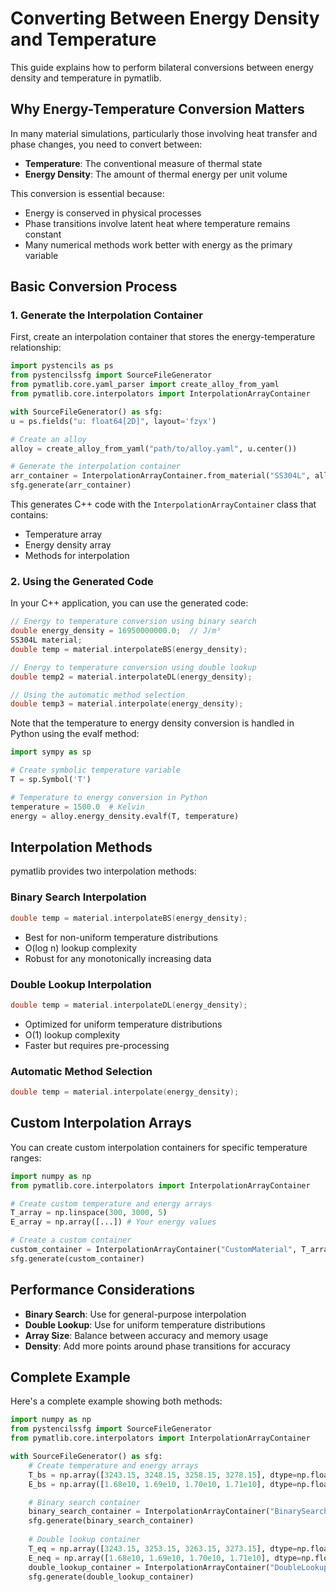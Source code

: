 # Converting Between Energy Density and Temperature

This guide explains how to perform bilateral conversions between energy density and temperature in pymatlib.

## Why Energy-Temperature Conversion Matters

In many material simulations, particularly those involving heat transfer and phase changes, you need to convert between:

- **Temperature**: The conventional measure of thermal state
- **Energy Density**: The amount of thermal energy per unit volume

This conversion is essential because:
- Energy is conserved in physical processes
- Phase transitions involve latent heat where temperature remains constant
- Many numerical methods work better with energy as the primary variable

## Basic Conversion Process

### 1. Generate the Interpolation Container

First, create an interpolation container that stores the energy-temperature relationship:

```python
import pystencils as ps
from pystencilssfg import SourceFileGenerator
from pymatlib.core.yaml_parser import create_alloy_from_yaml
from pymatlib.core.interpolators import InterpolationArrayContainer

with SourceFileGenerator() as sfg:
u = ps.fields("u: float64[2D]", layout='fzyx')

# Create an alloy
alloy = create_alloy_from_yaml("path/to/alloy.yaml", u.center())

# Generate the interpolation container
arr_container = InterpolationArrayContainer.from_material("SS304L", alloy)
sfg.generate(arr_container)
```

This generates C++ code with the `InterpolationArrayContainer` class that contains:
- Temperature array
- Energy density array
- Methods for interpolation

### 2. Using the Generated Code

In your C++ application, you can use the generated code:

```c++
// Energy to temperature conversion using binary search
double energy_density = 16950000000.0;  // J/m³
SS304L material;
double temp = material.interpolateBS(energy_density);

// Energy to temperature conversion using double lookup
double temp2 = material.interpolateDL(energy_density);

// Using the automatic method selection
double temp3 = material.interpolate(energy_density);
```

Note that the temperature to energy density conversion is handled in Python using the evalf method:

```python
import sympy as sp

# Create symbolic temperature variable
T = sp.Symbol('T')

# Temperature to energy conversion in Python
temperature = 1500.0  # Kelvin
energy = alloy.energy_density.evalf(T, temperature)

```

## Interpolation Methods

pymatlib provides two interpolation methods:

### Binary Search Interpolation

```c++
double temp = material.interpolateBS(energy_density);
```

- Best for non-uniform temperature distributions
- O(log n) lookup complexity
- Robust for any monotonically increasing data

### Double Lookup Interpolation

```c++
double temp = material.interpolateDL(energy_density);
```

- Optimized for uniform temperature distributions
- O(1) lookup complexity
- Faster but requires pre-processing

### Automatic Method Selection

```c++
double temp = material.interpolate(energy_density);
```

## Custom Interpolation Arrays

You can create custom interpolation containers for specific temperature ranges:

```python
import numpy as np
from pymatlib.core.interpolators import InterpolationArrayContainer

# Create custom temperature and energy arrays
T_array = np.linspace(300, 3000, 5)
E_array = np.array([...]) # Your energy values

# Create a custom container
custom_container = InterpolationArrayContainer("CustomMaterial", T_array, E_array)
sfg.generate(custom_container)
```

## Performance Considerations

- **Binary Search**: Use for general-purpose interpolation
- **Double Lookup**: Use for uniform temperature distributions
- **Array Size**: Balance between accuracy and memory usage
- **Density**: Add more points around phase transitions for accuracy

## Complete Example

Here's a complete example showing both methods:

```python
import numpy as np
from pystencilssfg import SourceFileGenerator
from pymatlib.core.interpolators import InterpolationArrayContainer

with SourceFileGenerator() as sfg:
    # Create temperature and energy arrays
    T_bs = np.array([3243.15, 3248.15, 3258.15, 3278.15], dtype=np.float64)
    E_bs = np.array([1.68e10, 1.69e10, 1.70e10, 1.71e10], dtype=np.float64)

    # Binary search container
    binary_search_container = InterpolationArrayContainer("BinarySearchTests", T_bs, E_bs)
    sfg.generate(binary_search_container)
    
    # Double lookup container
    T_eq = np.array([3243.15, 3253.15, 3263.15, 3273.15], dtype=np.float64)
    E_neq = np.array([1.68e10, 1.69e10, 1.70e10, 1.71e10], dtype=np.float64)
    double_lookup_container = InterpolationArrayContainer("DoubleLookupTests", T_eq, E_neq)
    sfg.generate(double_lookup_container)
```
